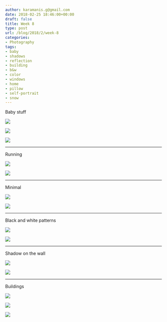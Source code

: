 ```yaml
---
author: karamanis.g@gmail.com
date: 2018-02-25 18:46:00+00:00
draft: false
title: Week 8
type: post
url: /blog/2018/2/week-8
categories:
- Photography
tags:
- baby
- shadows
- reflection
- building
- b&w
- color
- windows
- home
- pillow
- self-portrait
- snow
---
```


Baby stuff



  
   ![](https://images.squarespace-cdn.com/content/v1/4f3f61bae4b063b909445965/1519559239052-ING36VG9AVEY7KQOIB4R/ke17ZwdGBToddI8pDm48kF9aEDQaTpZHfWEO2zppK7Z7gQa3H78H3Y0txjaiv_0fDoOvxcdMmMKkDsyUqMSsMWxHk725yiiHCCLfrh8O1z5QPOohDIaIeljMHgDF5CVlOqpeNLcJ80NK65_fV7S1UX7HUUwySjcPdRBGehEKrDf5zebfiuf9u6oCHzr2lsfYZD7bBzAwq_2wCJyqgJebgg/IMG_4413.jpg?format=original)

  

  
   ![](https://images.squarespace-cdn.com/content/v1/4f3f61bae4b063b909445965/1519559238305-J6MWZTQRCOEBLHH8DSC6/ke17ZwdGBToddI8pDm48kJUlZr2Ql5GtSKWrQpjur5t7gQa3H78H3Y0txjaiv_0fDoOvxcdMmMKkDsyUqMSsMWxHk725yiiHCCLfrh8O1z5QPOohDIaIeljMHgDF5CVlOqpeNLcJ80NK65_fV7S1UfNdxJhjhuaNor070w_QAc94zjGLGXCa1tSmDVMXf8RUVhMJRmnnhuU1v2M8fLFyJw/IMG_4418.jpg?format=original)

  

  
   ![](https://images.squarespace-cdn.com/content/v1/4f3f61bae4b063b909445965/1519559345896-5GY325RJUB1OTUJGJGY4/ke17ZwdGBToddI8pDm48kLSERMgCVymnItqhne5EfYV7gQa3H78H3Y0txjaiv_0fDoOvxcdMmMKkDsyUqMSsMWxHk725yiiHCCLfrh8O1z5QHyNOqBUUEtDDsRWrJLTmMCg6RGY8TrcVSOIk4QoDPnvjthEs8TAhVmYN7i_-QaEW7L_Q40KNxq4S2FLq3V0y/IMG_4484.jpg?format=original)

  



* * *

Running



  
   ![](https://images.squarespace-cdn.com/content/v1/4f3f61bae4b063b909445965/1519559261917-Z6AVO5QJ1091FHFBPIR9/ke17ZwdGBToddI8pDm48kNFxvwqG51cRvYOWd5Z06qt7gQa3H78H3Y0txjaiv_0fDoOvxcdMmMKkDsyUqMSsMWxHk725yiiHCCLfrh8O1z5QHyNOqBUUEtDDsRWrJLTmMCg6RGY8TrcVSOIk4QoDPkKdjgVtucVvITxxI1sAggyhmT5ij8K9GS5NrOm04Sdn/IMG_4431.jpg?format=original)

  

  
   ![](https://images.squarespace-cdn.com/content/v1/4f3f61bae4b063b909445965/1519559262534-UDY2GJEDZOKEKSQL3R33/ke17ZwdGBToddI8pDm48kF9aEDQaTpZHfWEO2zppK7Z7gQa3H78H3Y0txjaiv_0fDoOvxcdMmMKkDsyUqMSsMWxHk725yiiHCCLfrh8O1z5QPOohDIaIeljMHgDF5CVlOqpeNLcJ80NK65_fV7S1UX7HUUwySjcPdRBGehEKrDf5zebfiuf9u6oCHzr2lsfYZD7bBzAwq_2wCJyqgJebgg/IMG_4433.jpg?format=original)

  



* * *

Minimal



  
   ![](https://images.squarespace-cdn.com/content/v1/4f3f61bae4b063b909445965/1519559280711-M6TA7WFJUDXGFVRJOTLL/ke17ZwdGBToddI8pDm48kLSERMgCVymnItqhne5EfYV7gQa3H78H3Y0txjaiv_0fDoOvxcdMmMKkDsyUqMSsMWxHk725yiiHCCLfrh8O1z5QHyNOqBUUEtDDsRWrJLTmMCg6RGY8TrcVSOIk4QoDPnvjthEs8TAhVmYN7i_-QaEW7L_Q40KNxq4S2FLq3V0y/IMG_4434.jpg?format=original)

  

  
   ![](https://images.squarespace-cdn.com/content/v1/4f3f61bae4b063b909445965/1519559279960-2SPZPW761XZC541BH9BH/ke17ZwdGBToddI8pDm48kJUlZr2Ql5GtSKWrQpjur5t7gQa3H78H3Y0txjaiv_0fDoOvxcdMmMKkDsyUqMSsMWxHk725yiiHCCLfrh8O1z5QPOohDIaIeljMHgDF5CVlOqpeNLcJ80NK65_fV7S1UfNdxJhjhuaNor070w_QAc94zjGLGXCa1tSmDVMXf8RUVhMJRmnnhuU1v2M8fLFyJw/IMG_4445.jpg?format=original)

  



* * *

Black and white patterns



  
   ![](https://images.squarespace-cdn.com/content/v1/4f3f61bae4b063b909445965/1519559297791-VAU2L4LX4ECMDX4IJEAX/ke17ZwdGBToddI8pDm48kLSERMgCVymnItqhne5EfYV7gQa3H78H3Y0txjaiv_0fDoOvxcdMmMKkDsyUqMSsMWxHk725yiiHCCLfrh8O1z5QHyNOqBUUEtDDsRWrJLTmMCg6RGY8TrcVSOIk4QoDPnvjthEs8TAhVmYN7i_-QaEW7L_Q40KNxq4S2FLq3V0y/IMG_4460.jpg?format=original)

  

  
   ![](https://images.squarespace-cdn.com/content/v1/4f3f61bae4b063b909445965/1519559300351-WZTI20JGZCQGL9O312NA/ke17ZwdGBToddI8pDm48kF9aEDQaTpZHfWEO2zppK7Z7gQa3H78H3Y0txjaiv_0fDoOvxcdMmMKkDsyUqMSsMWxHk725yiiHCCLfrh8O1z5QPOohDIaIeljMHgDF5CVlOqpeNLcJ80NK65_fV7S1UX7HUUwySjcPdRBGehEKrDf5zebfiuf9u6oCHzr2lsfYZD7bBzAwq_2wCJyqgJebgg/IMG_4464.jpg?format=original)

  



* * *

Shadow on the wall



  
   ![](https://images.squarespace-cdn.com/content/v1/4f3f61bae4b063b909445965/1519559328290-HN44LVTOCSGEJZX15VWM/ke17ZwdGBToddI8pDm48kF9aEDQaTpZHfWEO2zppK7Z7gQa3H78H3Y0txjaiv_0fDoOvxcdMmMKkDsyUqMSsMWxHk725yiiHCCLfrh8O1z5QPOohDIaIeljMHgDF5CVlOqpeNLcJ80NK65_fV7S1UX7HUUwySjcPdRBGehEKrDf5zebfiuf9u6oCHzr2lsfYZD7bBzAwq_2wCJyqgJebgg/IMG_4506.jpg?format=original)

  

  
   ![](https://images.squarespace-cdn.com/content/v1/4f3f61bae4b063b909445965/1519559327533-9UL65SVT1XEVRQ9SR1C7/ke17ZwdGBToddI8pDm48kF9aEDQaTpZHfWEO2zppK7Z7gQa3H78H3Y0txjaiv_0fDoOvxcdMmMKkDsyUqMSsMWxHk725yiiHCCLfrh8O1z5QPOohDIaIeljMHgDF5CVlOqpeNLcJ80NK65_fV7S1UX7HUUwySjcPdRBGehEKrDf5zebfiuf9u6oCHzr2lsfYZD7bBzAwq_2wCJyqgJebgg/IMG_4508.jpg?format=original)

  



* * *

Buildings



  
   ![](https://images.squarespace-cdn.com/content/v1/4f3f61bae4b063b909445965/1519559550156-355EIMVG0CIGSI64LFGN/ke17ZwdGBToddI8pDm48kF9aEDQaTpZHfWEO2zppK7Z7gQa3H78H3Y0txjaiv_0fDoOvxcdMmMKkDsyUqMSsMWxHk725yiiHCCLfrh8O1z5QPOohDIaIeljMHgDF5CVlOqpeNLcJ80NK65_fV7S1UX7HUUwySjcPdRBGehEKrDf5zebfiuf9u6oCHzr2lsfYZD7bBzAwq_2wCJyqgJebgg/IMG_4510+2.jpg?format=original)

  

  
   ![](https://images.squarespace-cdn.com/content/v1/4f3f61bae4b063b909445965/1519559420542-MUASNEQJUY6EE0K8SW0Z/ke17ZwdGBToddI8pDm48kF9aEDQaTpZHfWEO2zppK7Z7gQa3H78H3Y0txjaiv_0fDoOvxcdMmMKkDsyUqMSsMWxHk725yiiHCCLfrh8O1z5QPOohDIaIeljMHgDF5CVlOqpeNLcJ80NK65_fV7S1UX7HUUwySjcPdRBGehEKrDf5zebfiuf9u6oCHzr2lsfYZD7bBzAwq_2wCJyqgJebgg/IMG_4511+2.jpg?format=original)

  

  
   ![](https://images.squarespace-cdn.com/content/v1/4f3f61bae4b063b909445965/1519559366334-0BJV527V1KK1YI3GC0AU/ke17ZwdGBToddI8pDm48kF9aEDQaTpZHfWEO2zppK7Z7gQa3H78H3Y0txjaiv_0fDoOvxcdMmMKkDsyUqMSsMWxHk725yiiHCCLfrh8O1z5QPOohDIaIeljMHgDF5CVlOqpeNLcJ80NK65_fV7S1UX7HUUwySjcPdRBGehEKrDf5zebfiuf9u6oCHzr2lsfYZD7bBzAwq_2wCJyqgJebgg/IMG_4516+2.jpg?format=original)

  


